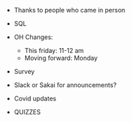 - Thanks to people who came in person
- SQL
- OH Changes:
  - This friday: 11-12 am
  - Moving forward: Monday
- Survey
- Slack or Sakai for announcements?
- Covid updates

- QUIZZES
 